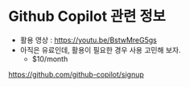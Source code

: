 # Github Copilot 관련 정보

* 활용 영상 : https://youtu.be/BstwMreG5gs
* 아직은 유료인데, 활용이 필요한 경우 사용 고민해 보자.
  - $10/month
  
https://github.com/github-copilot/signup
